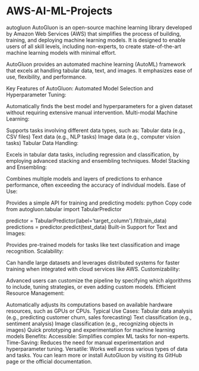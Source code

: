 # AWS-AI-ML-Projects
autogluon
AutoGluon is an open-source machine learning library developed by Amazon Web Services (AWS) that simplifies the process of building, training, and deploying machine learning models. It is designed to enable users of all skill levels, including non-experts, to create state-of-the-art machine learning models with minimal effort.

AutoGluon provides an automated machine learning (AutoML) framework that excels at handling tabular data, text, and images. It emphasizes ease of use, flexibility, and performance.

Key Features of AutoGluon:
Automated Model Selection and Hyperparameter Tuning:

Automatically finds the best model and hyperparameters for a given dataset without requiring extensive manual intervention.
Multi-modal Machine Learning:

Supports tasks involving different data types, such as:
Tabular data (e.g., CSV files)
Text data (e.g., NLP tasks)
Image data (e.g., computer vision tasks)
Tabular Data Handling:

Excels in tabular data tasks, including regression and classification, by employing advanced stacking and ensembling techniques.
Model Stacking and Ensembling:

Combines multiple models and layers of predictions to enhance performance, often exceeding the accuracy of individual models.
Ease of Use:

Provides a simple API for training and predicting models:
python
Copy code
from autogluon.tabular import TabularPredictor

predictor = TabularPredictor(label='target_column').fit(train_data)
predictions = predictor.predict(test_data)
Built-in Support for Text and Images:

Provides pre-trained models for tasks like text classification and image recognition.
Scalability:

Can handle large datasets and leverages distributed systems for faster training when integrated with cloud services like AWS.
Customizability:

Advanced users can customize the pipeline by specifying which algorithms to include, tuning strategies, or even adding custom models.
Efficient Resource Management:

Automatically adjusts its computations based on available hardware resources, such as GPUs or CPUs.
Typical Use Cases:
Tabular data analysis (e.g., predicting customer churn, sales forecasting)
Text classification (e.g., sentiment analysis)
Image classification (e.g., recognizing objects in images)
Quick prototyping and experimentation for machine learning models
Benefits:
Accessible: Simplifies complex ML tasks for non-experts.
Time-Saving: Reduces the need for manual experimentation and hyperparameter tuning.
Versatile: Works well across various types of data and tasks.
You can learn more or install AutoGluon by visiting its GitHub page or the official documentation.
